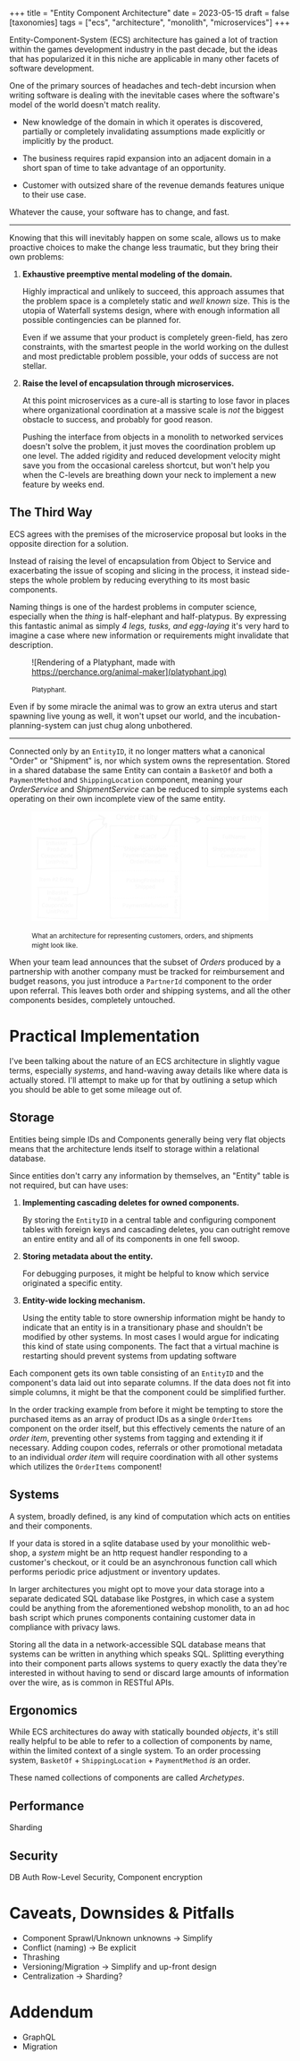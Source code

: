 +++
title = "Entity Component Architecture"
date = 2023-05-15
draft = false
[taxonomies]
tags = ["ecs", "architecture", "monolith", "microservices"]
+++


Entity-Component-System (ECS) architecture has gained a lot of traction within the games development industry in the past decade, but the ideas that has popularized it in this niche are applicable in many other facets of software development.

One of the primary sources of headaches and tech-debt incursion when writing software is dealing with the inevitable cases where the software's model of the world doesn't match reality. 

* New knowledge of the domain in which it operates is discovered, partially or completely invalidating assumptions made explicitly or implicitly by the product. 

* The business requires rapid expansion into an adjacent domain in a short span of time to take advantage of an opportunity. 

* Customer with outsized share of the revenue demands features unique to their use case.

Whatever the cause, your software has to change, and fast.

---

Knowing that this will inevitably happen on some scale, allows us to make proactive choices to make the change less traumatic, but they bring their own problems:

1. **Exhaustive preemptive mental modeling of the domain.**

    Highly impractical and unlikely to succeed, this approach assumes that the problem space is a completely static and *well known* size. This is the utopia of Waterfall systems design, where with enough information all possible contingencies can be planned for.
    
    Even if we assume that your product is completely green-field, has zero constraints, with the smartest people in the world working on the dullest and most predictable problem possible, your odds of success are not stellar.

2. **Raise the level of encapsulation through microservices.**

    At this point microservices as a cure-all is starting to lose favor in places where organizational coordination at a massive scale is *not* the biggest obstacle to success, and probably for good reason.
    
    Pushing the interface from objects in a monolith to networked services doesn't solve the problem, it just moves the coordination problem up one level. The added rigidity and reduced development velocity might save you from the occasional careless shortcut, but won't help you when the C-levels are breathing down your neck to implement a new feature by weeks end.

## The Third Way

ECS agrees with the premises of the microservice proposal but looks in the opposite direction for a solution.

Instead of raising the level of encapsulation from Object to Service and exacerbating the issue of scoping and slicing in the process, it instead side-steps the whole problem by reducing everything to its most basic components.

Naming things is one of the hardest problems in computer science, especially when the *thing* is half-elephant and half-platypus. By expressing this fantastic animal as simply *4 legs, tusks, and egg-laying* it's very hard to imagine a case where new information or requirements might invalidate that description.

<figure>

![Rendering of a Platyphant, made with https://perchance.org/animal-maker](platyphant.jpg)

<figcaption><small>Platyphant.</small></figcaption>
</figure>

Even if by some miracle the animal was to grow an extra uterus and start spawning live young as well, it won't upset our world, and the incubation-planning-system can just chug along unbothered.

---

Connected only by an `EntityID`, it no longer matters what a canonical "Order" or "Shipment" is, nor which system owns the representation. Stored in a shared database the same Entity can contain a `BasketOf` and both a `PaymentMethod` and `ShippingLocation` component, meaning your *OrderService* and *ShipmentService* can be reduced to simple systems each operating on their own incomplete view of the same entity.

<figure>

![Order Tracking](order-tracking.svg)

<figcaption><small>What an architecture for representing customers, orders, and shipments might look like.</small></figcaption>
</figure>

When your team lead announces that the subset of *Orders* produced by a partnership with another company must be tracked for reimbursement and budget reasons, you just introduce a `PartnerId` component to the order upon referral. This leaves both order and shipping systems, and all the other components besides, completely  untouched.

# Practical Implementation

I've been talking about the nature of an ECS architecture in slightly vague terms, especially *systems*, and hand-waving away details like where data is actually stored. I'll attempt to make up for that by outlining a setup which you should be able to get some mileage out of.

## Storage

Entities being simple IDs and Components generally being very flat objects means that the architecture lends itself to storage within a relational database.

Since entities don't carry any information by themselves, an "Entity" table is not required, but can have uses:

1. **Implementing cascading deletes for owned components.**

    By storing the `EntityID` in a central table and configuring component tables with foreign keys and cascading deletes, you can outright remove an entire entity and all of its components in one fell swoop.

2. **Storing metadata about the entity.**

    For debugging purposes, it might be helpful to know which service originated a specific entity.

3. **Entity-wide locking mechanism.**

    Using the entity table to store ownership information might be handy to indicate that an entity is in a transitionary phase and shouldn't be modified by other systems. In most cases I would argue for
    indicating this kind of state using components. The fact that a virtual machine is restarting should prevent systems from updating software

Each component gets its own table consisting of an `EntityID` and the component's data laid out into separate columns. If the data does not fit into simple columns, it might be that the component could be simplified further.

In the order tracking example from before it might be tempting to store the purchased items as an array of product IDs as a single `OrderItems` component on the order itself, but this effectively cements the nature of an *order item*, preventing other systems from tagging and extending it if necessary. Adding coupon codes, referrals or other promotional metadata to an individual *order item* will require coordination with all other systems which utilizes the `OrderItems` component!

## Systems

A system, broadly defined, is any kind of computation which acts on entities and their components.

If your data is stored in a sqlite database used by your monolithic web-shop, a *system* might be an http request handler responding to a customer's checkout, or it could be an asynchronous function call which performs periodic price adjustment or inventory updates.

In larger architectures you might opt to move your data storage into a separate dedicated SQL database like Postgres, in which case a system could be anything from the aforementioned webshop monolith, to an ad hoc bash script which prunes components containing customer data in compliance with privacy laws.

Storing all the data in a network-accessible SQL database means that systems can be written in anything which speaks SQL. Splitting everything into their component parts allows systems to query exactly the data they're interested in without having to send or discard large amounts of information over the wire, as is common in RESTful APIs.

## Ergonomics

While ECS architectures do away with statically bounded *objects*, it's still really helpful to be able to refer to a collection of components by name, within the limited context of a single system. To an order processing system, `BasketOf` + `ShippingLocation` + `PaymentMethod` *is* an order.

These named collections of components are called *Archetypes*.

## Performance

Sharding

## Security

DB Auth Row-Level Security, Component encryption



# Caveats, Downsides & Pitfalls

* Component Sprawl/Unknown unknowns -> Simplify
* Conflict (naming) -> Be explicit
* Thrashing
* Versioning/Migration -> Simplify and up-front design
* Centralization -> Sharding?

# Addendum

* GraphQL
* Migration
